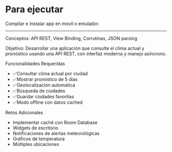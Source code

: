 # Para ejecutar

Compilar e instalar app en movil o emulador.

----------------
 
 
 Conceptos: API REST, View Binding, Corrutinas, JSON parsing
 
 Objetivo: Desarrollar una aplicación que consulte el clima actual y pronóstico usando una API REST, con 
interfaz moderna y manejo asíncrono.

 Funcionalidades Requeridas
 - ✅Consultar clima actual por ciudad
 - ✅Mostrar pronóstico de 5 días
 - ✅Geolocalización automática
 - ✅Búsqueda de ciudades
 - ✅Guardar ciudades favoritas
 - ✅Modo offline con datos cached

Retos Adicionales
 - Implementar caché con Room Database
 - Widgets de escritorio
 - Notificaciones de alertas meteorológicas
 - Gráficos de temperatura
 - Múltiples ubicaciones
